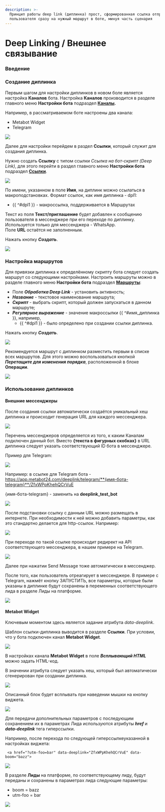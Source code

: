 ```yaml
---
description: >-
  Принцип работы deep link (диплинка) прост, сформированная ссылка отправляет
  пользователя сразу на нужный маршрут в боте, минуя часть сценария
---
```


# Deep Linking / Внешнее связывание

### Введение

### Создание диплинка

Первым шагом для настройки диплинков в новом боле является настройка **Каналов** бота. Настройка **Каналов** производится в разделе главного меню **Настройки бота** подраздел [**Каналы**](https://app.metabot24.com/bot-channel)**.**

Например, в рассматриваемом боте настроены два канала:

* Metabot Widget
* Telegram

![](.gitbook/assets/izobrazhenie%20%28449%29.png)

Далее для настройки перейдем в раздел **Ссылки**, который  служит для создания диплинка.

Нужно создать **Ссылку** с типом ссылки _Ссылка на бот-скрипт \(Deep Link\)_, для этого перейти в раздел главного меню **Настройки бота** подраздел [**Ссылки**](https://app.metabot24.com/link).

![](.gitbook/assets/izobrazhenie%20%28434%29.png)

По имени, указанном в поле **Имя**, на диплинк можно ссылаться в макроподстановках. Формат ссылок, как имя диплинка - dpl1:

* {{ ^\#dpl1 }} - макроссылка, поддерживается в Маршрутах

Текст из поля **Текст/приглашение** будет добавлен к сообщению пользователя в мессенджере при его переходе по диплинку. Используется только для мессенджера - WhatsApp.  
Поле **URL** остаётся не заполненным.

Нажать кнопку _**Создать**_.

![](.gitbook/assets/izobrazhenie%20%28441%29.png)

### Настройка маршрутов

Для привязки диплинка к определённому скрипту бота следует создать маршрут со следующими настройками. Настроить маршруты можно в разделе главного меню **Настройки бота** подраздел [**Маршруты**](https://app.metabot24.com/route): 

* Поле _**Обработка Deep Link**_ - установить активность;
* _**Название**_ - текстовое наименование маршрута;
* _**Скрипт**_ - выбрать скрипт, который должен запускаться в данном маршруте;
* _**Регулярное выражение**_ - значение макроссылки {{ ^\#имя\_диплинка }}, например, 
  * {{ ^\#dpl1 }} - было определено при создании ссылки диплинка. 

Нажать кнопку _**Создать**_.

![](.gitbook/assets/izobrazhenie%20%28445%29.png)

Рекомендуется маршрут с диплинком разместить первым в списке всех маршрутов. Для этого можно воспользоваться кнопкой _**Перетащите для изменения порядка**_, расположенной в блоке **Операции**.

![](.gitbook/assets/izobrazhenie%20%28435%29.png)

### Использование диплинков

#### Внешние мессенджеры

После создания ссылки автоматически создаётся уникальный хеш диплинка и происходит генерация URL для каждого мессенджера.

![](.gitbook/assets/izobrazhenie%20%28440%29.png)

Перечень мессенджеров определяется из того, к каким Каналам подключен данный бот. Вместо **{текста в фигурных скобках}** в URL диплинка следует указать соответствующий ID бота в мессенджере.

Пример для Telegram:

![](.gitbook/assets/izobrazhenie%20%28448%29.png)

Например: в ссылке для Telegram бота - https://app.metabot24.com/deeplink/telegram/**{имя-бота-telegram}**/ZfxWPpKhehQCrVuE

{имя-бота-telegram}  - заменить на **deeplink\_test\_bot**

![](.gitbook/assets/izobrazhenie%20%28436%29.png)

После подстановки ссылку с данным URL можно размещать в интернете. При необходимости к ней можно добавить параметры, как это стандартно делается для http-ссылок. Например:

![](.gitbook/assets/izobrazhenie%20%28442%29.png)

При переходе по такой ссылке происходит редирект на API соответствующего мессенджера, в нашем примере на Telegram.

![](.gitbook/assets/izobrazhenie%20%28450%29.png)

Далее при нажатии Send Message тоже автоматически в мессенджер. 

После того, как пользователь отреагирует в мессенджере. В примере с Telegram, нажмёт кнопку ЗАПУСТИТЬ, все параметры, которые были указаны в диплинке будут сохранены в переменных соответствующего лида в разделе Лиды на платформе.

![](.gitbook/assets/izobrazhenie%20%28438%29.png)

#### Metabot Widget

Ключевым моментом здесь является задание атрибута _data-deeplink_. 

Шаблон ссылки-диплинка выводится в разделе **Ссылки**. При условии, что у бота подключен канал **Metabot Widget**.

![](.gitbook/assets/izobrazhenie%20%28452%29.png)

В настройках канала **Metabot Widget** в поле _**Всплывающий HTML**_ можно задать HTML-код.

В значении атрибута следует указать хеш, который был автоматически сгенерирован при создании диплинка.

![](.gitbook/assets/izobrazhenie%20%28454%29.png)

Описанный блок будет всплывать при наведении мышки на кнопку виджета.

![](.gitbook/assets/izobrazhenie%20%28443%29.png)

Для передачи дополнительных параметров с последующим сохранением их в параметрах Лида используются атрибуты _**href**_ и _**data-deeplink**_ тега гиперссылки.

Например, после перехода по следующей гиперссылкеуказанной в настройках виджета:

```text
 <a href="?utm-foo=bar" data-deeplink="ZfxWPpKhehQCrVuE" data-boom="bazz">
```

![](.gitbook/assets/izobrazhenie%20%28451%29.png)

В разделе **Лиды** на платформе, по соответствующему лиду, будут переданы и сохранены в параметрах лида следующие параметры:

* boom = bazz
* utm-foo = bar 

![](.gitbook/assets/izobrazhenie%20%28437%29.png)

